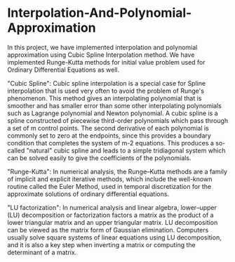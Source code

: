 # Interpolation-And-Polynomial-Approximation
In this project, we have implemented interpolation and polynomial approximation using Cubic Spline Interpolation method. We have implemented Runge-Kutta methods for initial value problem used for Ordinary Differential Equations as well.

"Cubic Spline":
Cubic spline interpolation is a special case for Spline interpolation that is used very often to avoid the problem of Runge's phenomenon. This method gives an interpolating polynomial that is smoother and has smaller error than some other interpolating polynomials such as Lagrange polynomial and Newton polynomial. A cubic spline is a spline constructed of piecewise third-order polynomials which pass through a  set of m control points. The second derivative of each polynomial is commonly set to zero at the endpoints, since this provides a boundary condition that completes the system of m-2 equations. This produces a so-called "natural" cubic spline and leads to a simple tridiagonal system which can be solved easily to give the coefficients of the polynomials.

"Runge-Kutta":
In numerical analysis, the Runge–Kutta methods are a family of implicit and explicit iterative methods, which include the well-known routine called the Euler Method, used in temporal discretization for the approximate solutions of ordinary differential equations.

"LU factorization":
In numerical analysis and linear algebra, lower–upper (LU) decomposition or factorization factors a matrix as the product of a lower triangular matrix and an upper triangular matrix. LU decomposition can be viewed as the matrix form of Gaussian elimination. Computers usually solve square systems of linear equations using LU decomposition, and it is also a key step when inverting a matrix or computing the determinant of a matrix.


